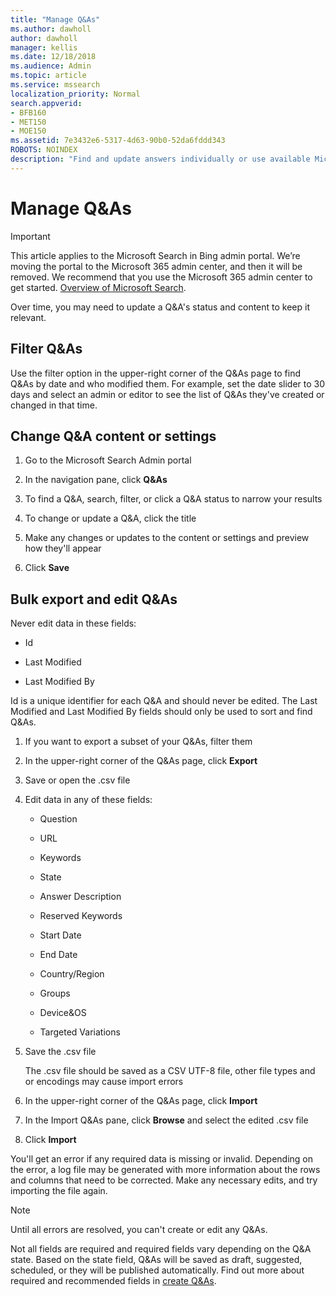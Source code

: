 ```yaml
---
title: "Manage Q&As"
ms.author: dawholl
author: dawholl
manager: kellis
ms.date: 12/18/2018
ms.audience: Admin
ms.topic: article
ms.service: mssearch
localization_priority: Normal
search.appverid:
- BFB160
- MET150
- MOE150
ms.assetid: 7e3432e6-5317-4d63-90b0-52da6fddd343
ROBOTS: NOINDEX
description: "Find and update answers individually or use available Microsoft Search tools to edit them all at once"
---
```


# Manage Q&As

> [!IMPORTANT]
> This article applies to the Microsoft Search in Bing admin portal. We’re moving the portal to the Microsoft 365 admin center, and then it will be removed. We recommend that you use the Microsoft 365 admin center to get started. [Overview of Microsoft Search](overview-microsoft-search.md).
    
Over time, you may need to update a Q&A's status and content to keep it relevant.
  
## Filter Q&As

Use the filter option in the upper-right corner of the Q&As page to find Q&As by date and who modified them. For example, set the date slider to 30 days and select an admin or editor to see the list of Q&As they've created or changed in that time.
  
## Change Q&A content or settings

1. Go to the Microsoft Search Admin portal
    
2. In the navigation pane, click **Q&As**
    
3. To find a Q&A, search, filter, or click a Q&A status to narrow your results
    
4. To change or update a Q&A, click the title
    
5. Make any changes or updates to the content or settings and preview how they'll appear
    
6. Click **Save**
    
## Bulk export and edit Q&As

Never edit data in these fields:
  
- Id
    
- Last Modified
    
- Last Modified By
    
Id is a unique identifier for each Q&A and should never be edited. The Last Modified and Last Modified By fields should only be used to sort and find Q&As.
  
1. If you want to export a subset of your Q&As, filter them
    
2. In the upper-right corner of the Q&As page, click **Export**
    
3. Save or open the .csv file
    
4. Edit data in any of these fields:
    
   - Question
    
   - URL
      
   - Keywords
    
   - State
    
   - Answer Description
    
   - Reserved Keywords
    
   - Start Date
    
   - End Date
    
   - Country/Region
    
   - Groups
    
   - Device&amp;OS
    
   - Targeted Variations
    
5. Save the .csv file

    The .csv file should be saved as a CSV UTF-8 file, other file types and or encodings may cause import errors
    
6. In the upper-right corner of the Q&As page, click **Import**
    
7. In the Import Q&As pane, click **Browse** and select the edited .csv file 
    
8. Click **Import**
    
You'll get an error if any required data is missing or invalid. Depending on the error, a log file may be generated with more information about the rows and columns that need to be corrected. Make any necessary edits, and try importing the file again.
  
> [!NOTE]
> Until all errors are resolved, you can't create or edit any Q&As. 
  
Not all fields are required and required fields vary depending on the Q&A state. Based on the state field, Q&As will be saved as draft, suggested, scheduled, or they will be published automatically. Find out more about required and recommended fields in [create Q&As](create-qas.md).

  

